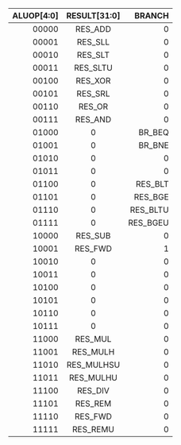 | ALUOP[4:0] |	RESULT[31:0]	| BRANCH |
| ---:       |     :---:      |   ---: |
| 00000   	 |  RES_ADD	      |    0   |
| 00001	|RES_SLL	|0|
| 00010	|RES_SLT	|0|
| 00011	|RES_SLTU	|0|
| 00100	|RES_XOR	|0|
| 00101	|RES_SRL	|0|
| 00110	|RES_OR	|0|
| 00111	|RES_AND	|0|
| 01000	|0	|BR_BEQ|
| 01001	|0	|BR_BNE|
| 01010	|0	|0|
| 01011	|0	|0|
| 01100	|0	|RES_BLT|
| 01101	|0	|RES_BGE|
| 01110	|0	|RES_BLTU|
| 01111	|0	|RES_BGEU|
| 10000	|RES_SUB	|0|
| 10001	|RES_FWD	|1|
| 10010	|0	|0|
| 10011	|0	|0|
| 10100	|0	|0|
| 10101	|0	|0|
| 10110	|0	|0|
| 10111	|0	|0|
| 11000	|RES_MUL	|0|
| 11001	|RES_MULH	|0|
| 11010	|RES_MULHSU	|0|
| 11011	|RES_MULHU|	0|
| 11100	|RES_DIV	|0|
| 11101	|RES_REM	|0
| 11110	|RES_FWD	|0
| 11111	|RES_REMU	|0

